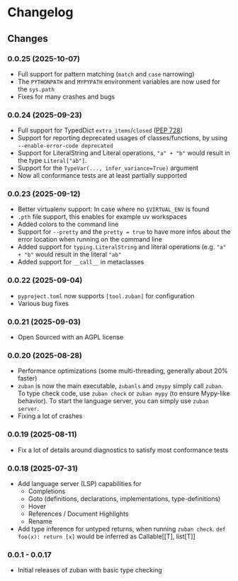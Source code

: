 # Changelog

## Changes

### 0.0.25 (2025-10-07)

- Full support for pattern matching (`match` and `case` narrowing)
- The `PYTHONPATH` and `MYPYPATH` environment variables are now used for the `sys.path`
- Fixes for many crashes and bugs

### 0.0.24 (2025-09-23)

* Full support for TypedDict `extra_items`/`closed` ([PEP 728](https://peps.python.org/pep-0728/))
* Support for reporting deprecated usages of classes/functions, by using `--enable-error-code deprecated`
* Support for LiteralString and Literal operations, `"a" + "b"` would result in the type `Literal["ab"]`.
* Support for the `TypeVar(..., infer_variance=True)` argument
* Now all conformance tests are at least partially supported

### 0.0.23 (2025-09-12)

* Better virtualenv support: In case where no `$VIRTUAL_ENV` is found
* `.pth` file support, this enables for example uv workspaces
* Added colors to the command line
* Support for `--pretty` and the `pretty = true` to have more infos about the
  error location when running on the command line
* Added support for `typing.LiteralString` and literal operations (e.g. `"a" +
  "b"` would result in the literal `"ab"`
* Added support for `__call__` in metaclasses

### 0.0.22 (2025-09-04)

* `pyproject.toml` now supports `[tool.zuban]` for configuration
* Various bug fixes

### 0.0.21 (2025-09-03)

* Open Sourced with an AGPL license

### 0.0.20 (2025-08-28)

* Performance optimizations (some multi-threading, generally about 20% faster)
* `zuban` is now the main executable, `zubanls` and `zmypy` simply call `zuban`.
  To type check code, use `zuban check` or `zuban mypy` (to ensure Mypy-like behavior).
  To start the language server, you can simply use `zuban server`.
* Fixing a lot of crashes

### 0.0.19 (2025-08-11)

* Fix a lot of details around diagnostics to satisfy most conformance tests

### 0.0.18 (2025-07-31)

* Add language server (LSP) capabilities for
    * Completions
    * Goto (definitions, declarations, implementations, type-definitions)
    * Hover
    * References / Document Highlights
    * Rename
* Add type inference for untyped returns, when running `zuban check`.
  `def foo(x): return [x]` would be inferred as Callable[[T], list[T]]

### 0.0.1 - 0.0.17

* Initial releases of zuban with basic type checking
